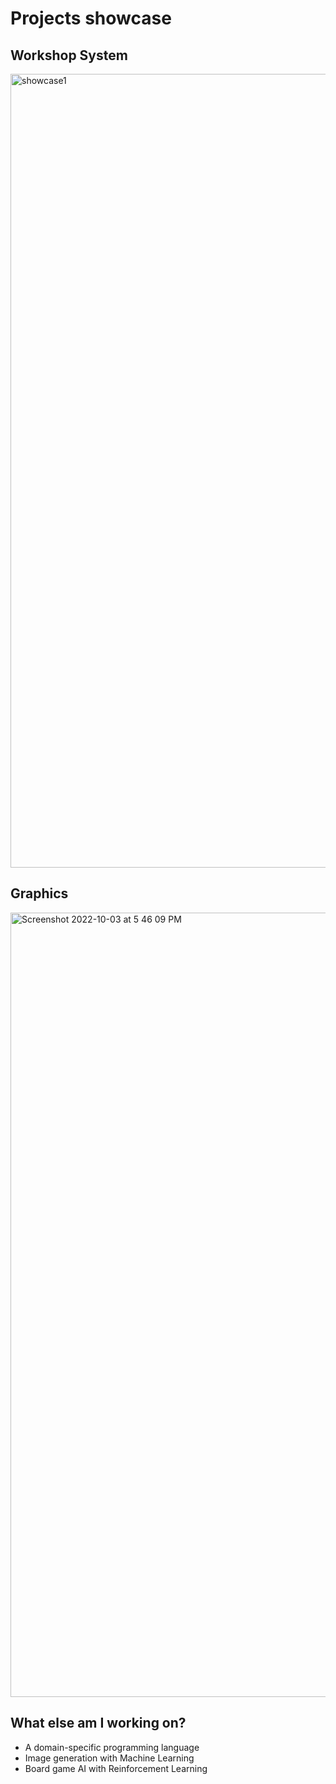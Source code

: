 # Projects showcase

## Workshop System

<img width="1270" alt="showcase1" src="https://user-images.githubusercontent.com/86842365/193546652-f0d3a0da-4bab-4907-b7b0-564727eba4a9.png">

## Graphics

<img width="1255" alt="Screenshot 2022-10-03 at 5 46 09 PM" src="https://user-images.githubusercontent.com/86842365/193548297-6c9a9ff1-ad97-41a7-a30d-9e62c1549796.png">

## What else am I working on?

- A domain-specific programming language
- Image generation with Machine Learning
- Board game AI with Reinforcement Learning
